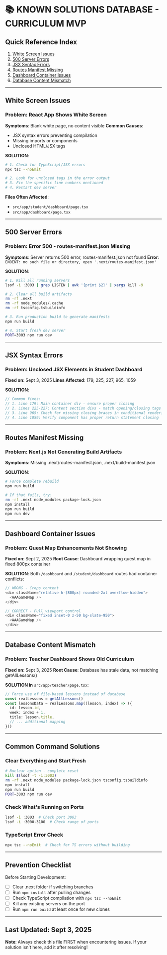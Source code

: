 # 📚 KNOWN SOLUTIONS DATABASE - CURRICULUM MVP

## Quick Reference Index
1. [White Screen Issues](#white-screen-issues)
2. [500 Server Errors](#500-server-errors)
3. [JSX Syntax Errors](#jsx-syntax-errors)
4. [Routes Manifest Missing](#routes-manifest-missing)
5. [Dashboard Container Issues](#dashboard-container-issues)
6. [Database Content Mismatch](#database-content-mismatch)

---

## White Screen Issues

### Problem: React App Shows White Screen
**Symptoms**: Blank white page, no content visible
**Common Causes**: 
- JSX syntax errors preventing compilation
- Missing imports or components
- Unclosed HTML/JSX tags

**SOLUTION**:
```bash
# 1. Check for TypeScript/JSX errors
npx tsc --noEmit

# 2. Look for unclosed tags in the error output
# 3. Fix the specific line numbers mentioned
# 4. Restart dev server
```

**Files Often Affected**:
- `src/app/student/dashboard/page.tsx`
- `src/app/dashboard/page.tsx`

---

## 500 Server Errors

### Problem: Error 500 - routes-manifest.json Missing
**Symptoms**: Server returns 500 error, routes-manifest.json not found
**Error**: `ENOENT: no such file or directory, open '.next/routes-manifest.json'`

**SOLUTION**:
```bash
# 1. Kill all running servers
lsof -i :3003 | grep LISTEN | awk '{print $2}' | xargs kill -9

# 2. Clear all build artifacts
rm -rf .next
rm -rf node_modules/.cache
rm -rf tsconfig.tsbuildinfo

# 3. Run production build to generate manifests
npm run build

# 4. Start fresh dev server
PORT=3003 npm run dev
```

---

## JSX Syntax Errors

### Problem: Unclosed JSX Elements in Student Dashboard
**Fixed on**: Sept 3, 2025
**Lines Affected**: 179, 225, 227, 965, 1059

**SOLUTION**:
```typescript
// Common fixes:
// 1. Line 179: Main container div - ensure proper closing
// 2. Lines 225-227: Content section divs - match opening/closing tags
// 3. Line 965: Check for missing closing braces in conditional rendering
// 4. Line 1059: Verify component has proper return statement closing
```

---

## Routes Manifest Missing

### Problem: Next.js Not Generating Build Artifacts
**Symptoms**: Missing .next/routes-manifest.json, .next/build-manifest.json

**SOLUTION**:
```bash
# Force complete rebuild
npm run build

# If that fails, try:
rm -rf .next node_modules package-lock.json
npm install
npm run build
npm run dev
```

---

## Dashboard Container Issues

### Problem: Quest Map Enhancements Not Showing
**Fixed on**: Sept 2, 2025
**Root Cause**: Dashboard wrapping quest map in fixed 800px container

**SOLUTION**:
Both `/dashboard` and `/student/dashboard` routes had container conflicts:
```typescript
// WRONG - Crops content
<div className="relative h-[800px] rounded-2xl overflow-hidden">
  <AAAGameMap />
</div>

// CORRECT - Full viewport control
<div className="fixed inset-0 z-50 bg-slate-950">
  <AAAGameMap />
</div>
```

---

## Database Content Mismatch

### Problem: Teacher Dashboard Shows Old Curriculum
**Fixed on**: Sept 3, 2025
**Root Cause**: Database has stale data, not matching getAllLessons()

**SOLUTION in** `src/app/teacher/page.tsx`:
```typescript
// Force use of file-based lessons instead of database
const realLessons = getAllLessons()
const lessonsData = realLessons.map((lesson, index) => ({
  id: lesson.id,
  week: index + 1,
  title: lesson.title,
  // ... additional mapping
}))
```

---

## Common Command Solutions

### Clear Everything and Start Fresh
```bash
# Nuclear option - complete reset
kill $(lsof -t -i:3003)
rm -rf .next node_modules package-lock.json tsconfig.tsbuildinfo
npm install
npm run build
PORT=3003 npm run dev
```

### Check What's Running on Ports
```bash
lsof -i :3003  # Check port 3003
lsof -i :3000-3100  # Check range of ports
```

### TypeScript Error Check
```bash
npx tsc --noEmit  # Check for TS errors without building
```

---

## Prevention Checklist

Before Starting Development:
- [ ] Clear .next folder if switching branches
- [ ] Run `npm install` after pulling changes
- [ ] Check TypeScript compilation with `npx tsc --noEmit`
- [ ] Kill any existing servers on the port
- [ ] Run `npm run build` at least once for new clones

---

## Last Updated: Sept 3, 2025

**Note**: Always check this file FIRST when encountering issues. If your solution isn't here, add it after resolving!